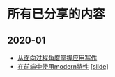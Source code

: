 # 所有已分享的内容

## 2020-01

- [从面向过程角度掌握应用写作](2020-01/从面向过程角度掌握应用写作.md)
- [在前端中使用modern特性](2020-01/在前端中使用modern特性.md) [[slide]](https://slide.tp0t.xyz:3001/slide/using-modern-feature-in-frontend/)

